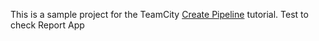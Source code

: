 This is a sample project for the TeamCity [Create Pipeline](https://www.jetbrains.com/help/teamcity/create-pipeline.html) tutorial.
Test to check Report App
